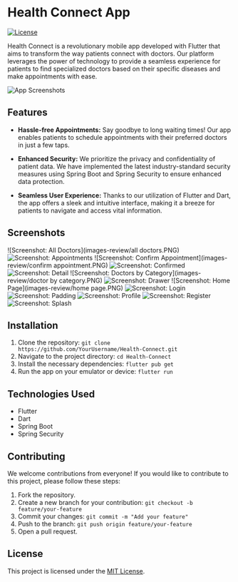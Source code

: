 # Health Connect App

[![License](https://img.shields.io/badge/license-MIT-blue.svg)](LICENSE)

Health Connect is a revolutionary mobile app developed with Flutter that aims to transform the way patients connect with doctors. Our platform leverages the power of technology to provide a seamless experience for patients to find specialized doctors based on their specific diseases and make appointments with ease.

![App Screenshots](screenshots.png)

## Features

- **Hassle-free Appointments:** Say goodbye to long waiting times! Our app enables patients to schedule appointments with their preferred doctors in just a few taps.

- **Enhanced Security:** We prioritize the privacy and confidentiality of patient data. We have implemented the latest industry-standard security measures using Spring Boot and Spring Security to ensure enhanced data protection.

- **Seamless User Experience:** Thanks to our utilization of Flutter and Dart, the app offers a sleek and intuitive interface, making it a breeze for patients to navigate and access vital information.

## Screenshots

![Screenshot: All Doctors](images-review/all doctors.PNG)
![Screenshot: Appointments](images-review/appointement.PNG)
![Screenshot: Confirm Appointment](images-review/confirm appointment.PNG)
![Screenshot: Confirmed](images-review/confirmed.PNG)
![Screenshot: Detail](images-review/detaill.PNG)
![Screenshot: Doctors by Category](images-review/doctor by category.PNG)
![Screenshot: Drawer](images-review/drawer.PNG)
![Screenshot: Home Page](images-review/home page.PNG)
![Screenshot: Login](images-review/login.PNG)
![Screenshot: Padding](images-review/pandding.PNG)
![Screenshot: Profile](images-review/profile.PNG)
![Screenshot: Register](images-review/register.PNG)
![Screenshot: Splash](images-review/splash.PNG)

## Installation

1. Clone the repository: `git clone https://github.com/YourUsername/Health-Connect.git`
2. Navigate to the project directory: `cd Health-Connect`
3. Install the necessary dependencies: `flutter pub get`
4. Run the app on your emulator or device: `flutter run`

## Technologies Used

- Flutter
- Dart
- Spring Boot
- Spring Security

## Contributing

We welcome contributions from everyone! If you would like to contribute to this project, please follow these steps:

1. Fork the repository.
2. Create a new branch for your contribution: `git checkout -b feature/your-feature`
3. Commit your changes: `git commit -m "Add your feature"`
4. Push to the branch: `git push origin feature/your-feature`
5. Open a pull request.

## License

This project is licensed under the [MIT License](LICENSE).
